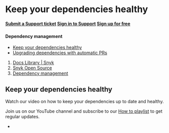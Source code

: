 # Keep your dependencies healthy

####  [Submit a Support ticket](https://support.snyk.io/hc/en-us/requests/new) [Sign in to Support](https://support.snyk.io/hc/en-us/signin) [Sign up for free](https://snyk.io/login?cta=sign-up&loc=nav&page=support_docs_page)

###  [ ]() <a id="category-name"></a>

#### Dependency management

* [ Keep your dependencies healthy](/hc/en-us/articles/360006583238-Keep-your-dependencies-healthy)
* [ Upgrading dependencies with automatic PRs](/hc/en-us/articles/360006581898-Upgrading-dependencies-with-automatic-PRs)

1.  [Docs Library \| Snyk](/hc/en-us)
2.  [Snyk Open Source](/hc/en-us/categories/360003049458-Snyk-Open-Source)
3.  [Dependency management](/hc/en-us/sections/360002234937-Dependency-management)

##  Keep your dependencies healthy

Watch our video on how to keep your dependencies up to date and healthy.

Join us on our YouTube channel and subscribe to our [How to playlist](https://www.youtube.com/playlist?list=PLQ6IC7glz4-Wx04FnHfWfN3Jjddqo2YFJ) to get regular updates.

* 
